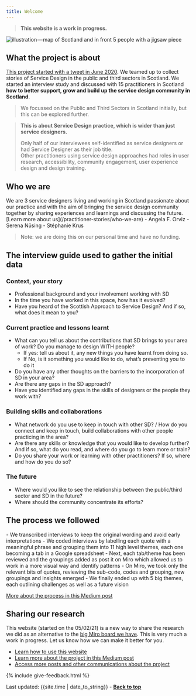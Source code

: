 ```yaml
---
title: Welcome
---
```


<blockquote class="alt">
  <p><strong>This website is a work in progress.</strong></p>
</blockquote>

![illustration — map of Scotland and in front 5 people with a jigsaw piece](/practitioner-stories/images/practitionerstories-square-small.png)

## What the project is about
<p><a href="https://medium.com/@angelaforviz/remember-that-tweet-8b36dbae82bc" target="_blank">This project started with a tweet in June 2020</a>. We teamed up to collect stories of Service Design in the public and third sectors in Scotland. We started an interview study and discussed with 15 practitioners in Scotland <strong>how to better support, grow and build up the service design community in Scotland</strong>.</p>

> We focussed on the Public and Third Sectors in Scotland initially, but this can be explored further.


<blockquote class="alt">
  <p><strong>This is about Service Design practice, which is wider than just service designers.</strong></p>
  <p>Only half of our interviewees self-identified as service designers or had Service Designer as their job title. <br>
  Other practitioners using service design approaches had roles in user research, accessibility, community engagement, user experience design and design training.</p>
</blockquote>


<h2 class="top-line">Who we are</h2>
We are 3 service designers living and working in Scotland passionate about our practice and with the aim of bringing the service design community together by sharing experiences and learnings and discussing the future. [Learn more about us](/practitioner-stories/who-we-are)
- Angela F. Orviz
- Serena Nüsing
- Stéphanie Krus

> Note: we are doing this on our personal time and have no funding.

<h2 class="top-line"> The interview guide used to gather the initial data</h2>

### Context, your story
- Professional background and your involvement working with SD
- In the time you have worked in this space, how has it evolved?
- Have you heard of the Scottish Approach to Service Design? And if so, what does it mean to you?

### Current practice and lessons learnt
- What can you tell us about the contributions that SD brings to your area of work? Do you manage to design WITH people?
  - If yes: tell us about it, any new things you have learnt from doing so.
  - If No, is it something you would like to do, what’s preventing you to do it
- Do you have any other thoughts on the barriers to the incorporation of SD in your area?
- Are there any gaps in the SD approach?
- Have you identified any gaps in the skills of designers or the people they work with?

### Building skills and collaborations
- What network do you use to keep in touch with other SD? / How do you connect and keep in touch, build collaborations with other people practicing in the area?
- Are there any skills or knowledge that you would like to develop further? And if so, what do you read, and where do you go to learn more or train?
- Do you share your work or learning with other practitioners? If so, where and how do you do so?

### The future
- Where would you like to see the relationship between the public/third sector and SD in the future?
- Where should the community concentrate its efforts?


<h2 class="top-line">The process we followed</h2>
- We transcribed interviews to keep the original wording and avoid early interpretations
- We coded interviews by labelling each quote with a meaningful phrase and grouping them into 11 high level themes, each one becoming a tab in a Google spreadsheet
- Next, each tab/theme has been reviewed and the groupings added as post it on Miro which allowed us to work in a more visual way and identify patterns
- On Miro, we took only the relevant bits of quotes, reviewing the sub-code, codes and grouping, new groupings and insights emerged
- We finally ended up with 5 big themes, each outlining challenges as well as a future vision

<p><a href="https://stphaniekrus.medium.com/practitioner-stories-ffa3120ffd7f" target="_blank">More about the process in this Medium post</a></p>

<h2 class="top-line">Sharing our research</h2>

<p>This website (started on the 05/02/21) is a new way to share the research we did as an alternative to the <a href="https://miro.com/app/board/o9J_ldOzA14=/?moveToWidget=3074457352792688587&cot=14" target="_blank">big Miro board we have</a>. This is very much a work in progress. Let us know how we can make it better for you.</p>


<ul>
<li><a href="/practitioner-stories/how-to">Learn how to use this website</a></li>
<li><a href="https://practitionerstories.medium.com/stories-of-service-design-in-scotland-8f267710a2ba" target="_blank"> Learn more about the project in this Medium post</a></li>
<li><a href="/practitioner-stories/comms">Access more posts and other communications about the project</a></li>
</ul>

{% include give-feedback.html %}

<div>Last updated: {{site.time | date_to_string}} - <a href="#"><strong>Back to top</strong></a></div>

<!--
<p><a href="" target="_blank"></a></p>
<a href="" target="_blank"></a>
-->